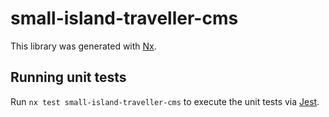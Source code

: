 # small-island-traveller-cms

This library was generated with [Nx](https://nx.dev).

## Running unit tests

Run `nx test small-island-traveller-cms` to execute the unit tests via [Jest](https://jestjs.io).
